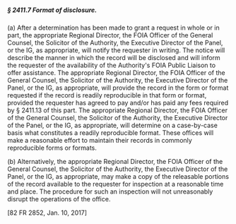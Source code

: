 ##### § 2411.7 Format of disclosure. #####

(a) After a determination has been made to grant a request in whole or in part, the appropriate Regional Director, the FOIA Officer of the General Counsel, the Solicitor of the Authority, the Executive Director of the Panel, or the IG, as appropriate, will notify the requester in writing. The notice will describe the manner in which the record will be disclosed and will inform the requester of the availability of the Authority's FOIA Public Liaison to offer assistance. The appropriate Regional Director, the FOIA Officer of the General Counsel, the Solicitor of the Authority, the Executive Director of the Panel, or the IG, as appropriate, will provide the record in the form or format requested if the record is readily reproducible in that form or format, provided the requester has agreed to pay and/or has paid any fees required by § 2411.13 of this part. The appropriate Regional Director, the FOIA Officer of the General Counsel, the Solicitor of the Authority, the Executive Director of the Panel, or the IG, as appropriate, will determine on a case-by-case basis what constitutes a readily reproducible format. These offices will make a reasonable effort to maintain their records in commonly reproducible forms or formats.

(b) Alternatively, the appropriate Regional Director, the FOIA Officer of the General Counsel, the Solicitor of the Authority, the Executive Director of the Panel, or the IG, as appropriate, may make a copy of the releasable portions of the record available to the requester for inspection at a reasonable time and place. The procedure for such an inspection will not unreasonably disrupt the operations of the office.

[82 FR 2852, Jan. 10, 2017]